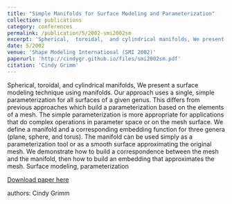 ```yaml
---
title: "Simple Manifolds for Surface Modeling and Parameterization"
collection: publications
category: conferences
permalink: /publication/5/2002-smi2002sm
excerpt: 'Spherical,  toroidal,  and cylindrical manifolds, We present a surface modeling technique using manifolds. Our approach uses a single,  simple parameterization for all surfaces of a given genus. This differs from previous approaches which build a parameterization based on the elements of a mesh. The simple parameterization is more appropriate for applications that do complex operations in parameter space or on the mesh surface. We define a manifold and a corresponding embedding function for three genera (plane,  sphere,  and torus). The manifold can be used simply as a parameterization tool or as a smooth surface approximating the original mesh. We demonstrate how to build a correspondence between the mesh and the manifold,  then how to build an embedding that approximates the mesh.  Surface modeling,  parameterization, '
date: 5/2002
venue: 'Shape Modeling International (SMI 2002)'
paperurl: 'http://cindygr.github.io/files/smi2002sm.pdf'
citation: 'Cindy Grimm'
---
```

Spherical,  toroidal,  and cylindrical manifolds, We present a surface modeling technique using manifolds. Our approach uses a single,  simple parameterization for all surfaces of a given genus. This differs from previous approaches which build a parameterization based on the elements of a mesh. The simple parameterization is more appropriate for applications that do complex operations in parameter space or on the mesh surface. We define a manifold and a corresponding embedding function for three genera (plane,  sphere,  and torus). The manifold can be used simply as a parameterization tool or as a smooth surface approximating the original mesh. We demonstrate how to build a correspondence between the mesh and the manifold,  then how to build an embedding that approximates the mesh.  Surface modeling,  parameterization

[Download paper here](http://cindygr.github.io/files/smi2002sm.pdf)

authors: Cindy Grimm